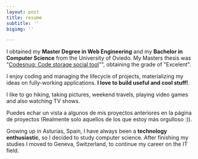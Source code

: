```yaml
---
layout: post
title: resume
subtitle: ''
bigimg: ''

---
```

<i class="fas fa-graduation-cap"></i> I obtained my **Master Degree in Web Engineering** and my **Bachelor in Computer Science** from the University of Oviedo. My Masters thesis was "[Codesnug: Code storage social tool](https://goo.gl/bcvkrw "Codesnug: Code storage social tool")"", obtaining the grade of "Excelent".

<i class="fa fa-code"></i> I enjoy coding and managing the lifecycle of projects, materializing my ideas on fully-working applications. **I love to build useful and cool stuff!**.

<i class="fa fa-heart"></i> I like to go hiking, taking pictures, weekend travels, playing video games and also watching TV shows.

<i class="fa fa-file-alt"></i> Puedes echar un vista a algunos de mis proyectos anteriores en la página de proyectos (Realmente solo aquellos de los que estoy más orgulloso :)).

<i class="fa fa-globe-americas"></i> Growing up in Asturias, Spain, I have always been a **technology enthusiastic**, so I decided to study computer science. After finishing my studies I moved to Geneva, Switzerland, to continue my career on the IT field.

  
<body>

<i class="fa fa-car"></i>

  
<i class="fa fa-car" style="font-size:48px;"></i>  
<i class="fa fa-car" style="font-size:60px;color:red;"></i>

</body>

<i class="fa fa-graduation-cap"></i>

<i class="fa fa-graduation-cap"></i>